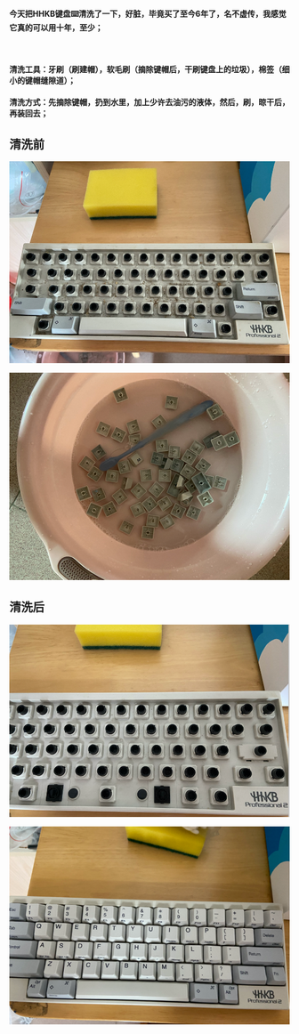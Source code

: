 #### 今天把HHKB键盘⌨️清洗了一下，好脏，毕竟买了至今6年了，名不虚传，我感觉它真的可以用十年，至少；

<br>



#### 清洗工具：牙刷（刷建帽），软毛刷（摘除键帽后，干刷键盘上的垃圾），棉签（细小的键帽缝隙道）；

#### 清洗方式：先摘除键帽，扔到水里，加上少许去油污的液体，然后，刷，晾干后，再装回去；

## 清洗前
![](../images/hhkb1.png)

![](../images/hhkb2.png)

## 清洗后

![](../images/hhkb3.png)

![](../images/hhkb4.png)